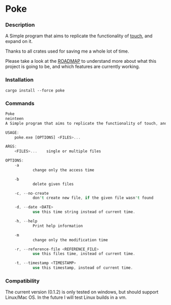 # Poke

### Description

A Simple program that aims to replicate the functionality of [touch](https://en.wikipedia.org/wiki/Touch_(command)), and expand on it.

Thanks to all crates used for saving me a whole lot of time.

Please take a look at the [ROADMAP](https://github.com/neinteen/poke/issues/1) to understand more about what this project is going to be,
and which features are currently working.

### Installation

`cargo install --force poke`

### Commands

```rust
Poke 
neinteen
A Simple program that aims to replicate the functionality of touch, and expand on it

USAGE:
    poke.exe [OPTIONS] <FILES>...

ARGS:
    <FILES>...    single or multiple files

OPTIONS:
    -a
            change only the access time

    -b
            delete given files

    -c, --no-create
            don't create new file, if the given file wasn't found

    -d, --date <DATE>
            use this time string instead of current time.

    -h, --help
            Print help information

    -m
            change only the modification time

    -r, --reference-file <REFERENCE_FILE>
            use this files time, instead of current time.

    -t, --timestamp <TIMESTAMP>
            use this timestamp, instead of current time.
```

### Compatibility

The current version (0.1.2) is only tested on windows, but should support Linux/Mac OS. In the future I will test Linux builds in a vm.